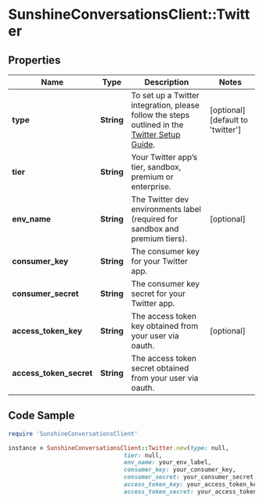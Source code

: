 # SunshineConversationsClient::Twitter

## Properties

Name | Type | Description | Notes
------------ | ------------- | ------------- | -------------
**type** | **String** | To set up a Twitter integration, please follow the steps outlined in the [Twitter Setup Guide](https://docs.smooch.io/guide/twitter/#setup).  | [optional] [default to &#39;twitter&#39;]
**tier** | **String** | Your Twitter app’s tier, sandbox, premium or enterprise. | 
**env_name** | **String** | The Twitter dev environments label (required for sandbox and premium tiers). | [optional] 
**consumer_key** | **String** | The consumer key for your Twitter app. | 
**consumer_secret** | **String** | The consumer key secret for your Twitter app. | 
**access_token_key** | **String** | The access token key obtained from your user via oauth. | [optional] 
**access_token_secret** | **String** | The access token secret obtained from your user via oauth. | 

## Code Sample

```ruby
require 'SunshineConversationsClient'

instance = SunshineConversationsClient::Twitter.new(type: null,
                                 tier: null,
                                 env_name: your_env_label,
                                 consumer_key: your_consumer_key,
                                 consumer_secret: your_consumer_secret,
                                 access_token_key: your_access_token_key,
                                 access_token_secret: your_access_token_secret)
```


